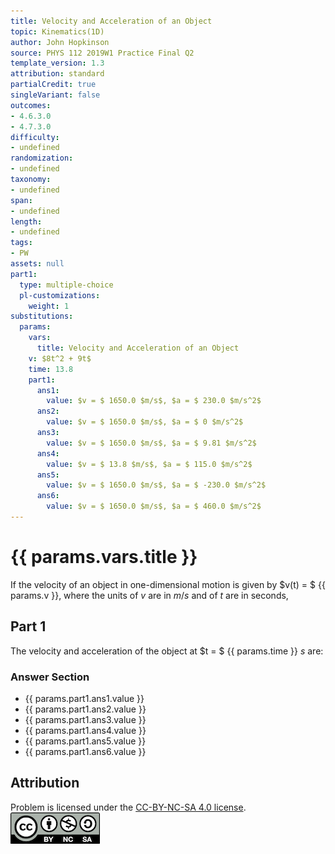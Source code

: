 ```yaml
---
title: Velocity and Acceleration of an Object
topic: Kinematics(1D)
author: John Hopkinson
source: PHYS 112 2019W1 Practice Final Q2
template_version: 1.3
attribution: standard
partialCredit: true
singleVariant: false
outcomes:
- 4.6.3.0
- 4.7.3.0
difficulty:
- undefined
randomization:
- undefined
taxonomy:
- undefined
span:
- undefined
length:
- undefined
tags:
- PW
assets: null
part1:
  type: multiple-choice
  pl-customizations:
    weight: 1
substitutions:
  params:
    vars:
      title: Velocity and Acceleration of an Object
    v: $8t^2 + 9t$
    time: 13.8
    part1:
      ans1:
        value: $v = $ 1650.0 $m/s$, $a = $ 230.0 $m/s^2$
      ans2:
        value: $v = $ 1650.0 $m/s$, $a = $ 0 $m/s^2$
      ans3:
        value: $v = $ 1650.0 $m/s$, $a = $ 9.81 $m/s^2$
      ans4:
        value: $v = $ 13.8 $m/s$, $a = $ 115.0 $m/s^2$
      ans5:
        value: $v = $ 1650.0 $m/s$, $a = $ -230.0 $m/s^2$
      ans6:
        value: $v = $ 1650.0 $m/s$, $a = $ 460.0 $m/s^2$
---
```

# {{ params.vars.title }}
If the velocity of an object in one-dimensional motion is given by $v(t) = $ {{ params.v }}, where the units of $v$ are in $m/s$ and of $t$ are in seconds,

## Part 1

The velocity and acceleration of the object at $t = $ {{ params.time }} $s$ are:

### Answer Section

- {{ params.part1.ans1.value }}
- {{ params.part1.ans2.value }}
- {{ params.part1.ans3.value }}
- {{ params.part1.ans4.value }}
- {{ params.part1.ans5.value }}
- {{ params.part1.ans6.value }}

## Attribution

Problem is licensed under the [CC-BY-NC-SA 4.0 license](https://creativecommons.org/licenses/by-nc-sa/4.0/).<br> ![The Creative Commons 4.0 license requiring attribution-BY, non-commercial-NC, and share-alike-SA license.](https://raw.githubusercontent.com/firasm/bits/master/by-nc-sa.png)